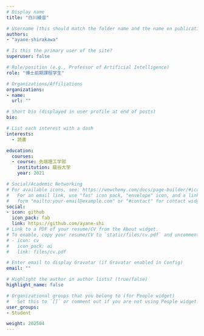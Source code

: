 ```yaml
---
# Display name
title: "白川綾音"

# Username (this should match the folder name and the name on publications)
authors:
- "ayane-shirakawa"

# Is this the primary user of the site?
superuser: false

# Role/position (e.g., Professor of Artificial Intelligence)
role: "博士前期課程学生"

# Organizations/Affiliations
organizations:
- name: 
  url: ""

# Short bio (displayed in user profile at end of posts)
bio: 

# List each interest with a dash
interests: 
  - 読書

education:
  courses:
  - course: 先端理工学部
    institution: 龍谷大学
    year: 2021

# Social/Academic Networking
# For available icons, see: https://wowchemy.com/docs/page-builder/#icons
#   For an email link, use "fas" icon pack, "envelope" icon, and a link in the
#   form "mailto:your-email@example.com" or "#contact" for contact widget.
social:
- icon: github
  icon_pack: fab
  link: https://github.com/ayane-shi
# Link to a PDF of your resume/CV from the About widget.
# To enable, copy your resume/CV to `static/files/cv.pdf` and uncomment the lines below.
# - icon: cv
#   icon_pack: ai
#   link: files/cv.pdf

# Enter email to display Gravatar (if Gravatar enabled in Config)
email: ""

# Highlight the author in author lists? (true/false)
highlight_name: false

# Organizational groups that you belong to (for People widget)
#   Set this to `[]` or comment out if you are not using People widget.
user_groups:
- Student

weight: 202504
---
```

